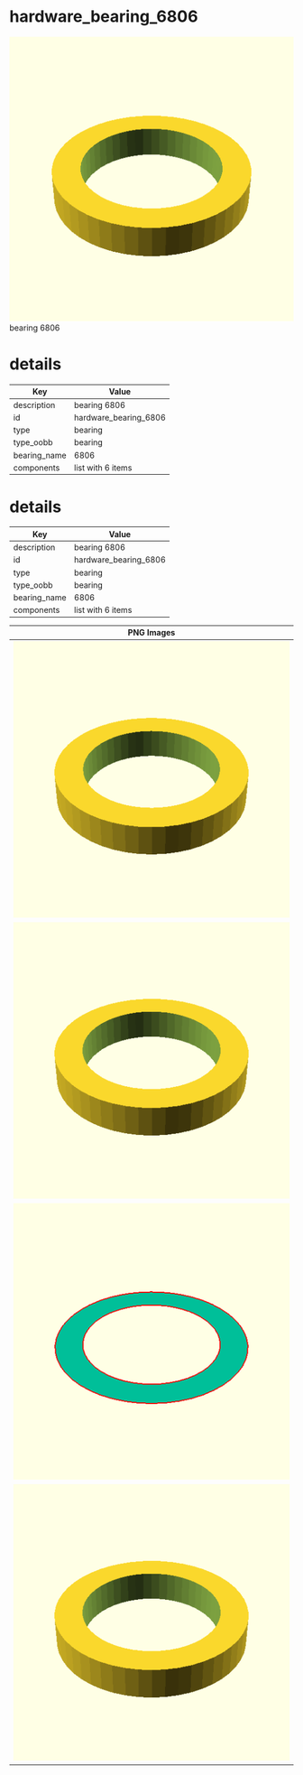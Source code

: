 # hardware_bearing_6806  
![true.png](true.png)  
bearing 6806
# details
| Key          | Value                                                                                                                                                                                                                                                                                                                                                                                                                                                                                                                                                                                                                                                                                                          |
| ------------ | -------------------------------------------------------------------------------------------------------------------------------------------------------------------------------------------------------------------------------------------------------------------------------------------------------------------------------------------------------------------------------------------------------------------------------------------------------------------------------------------------------------------------------------------------------------------------------------------------------------------------------------------------------------------------------------------------------------- |
| description  | bearing 6806                                                                                                                                                                                                                                                                                                                                                                                                                                                                                                                                                                                                                                                                                                   |
| id           | hardware_bearing_6806                                                                                                                                                                                                                                                                                                                                                                                                                                                                                                                                                                                                                                                                                          |
| type         | bearing                                                                                                                                                                                                                                                                                                                                                                                                                                                                                                                                                                                                                                                                                                        |
| type_oobb    | bearing                                                                                                                                                                                                                                                                                                                                                                                                                                                                                                                                                                                                                                                                                                        |
| bearing_name | 6806                                                                                                                                                                                                                                                                                                                                                                                                                                                                                                                                                                                                                                                                                                           |
| components   | list with 6 items                                                                                                                                                                                                                                                                                                                                                                                                                                                                                                                                                                                                                                                                                              |

# details
| Key          | Value                                                                                                                                                                                                                                                                                                                                                                                                                                                                                                                                                                                                                                                                                                          |
| ------------ | -------------------------------------------------------------------------------------------------------------------------------------------------------------------------------------------------------------------------------------------------------------------------------------------------------------------------------------------------------------------------------------------------------------------------------------------------------------------------------------------------------------------------------------------------------------------------------------------------------------------------------------------------------------------------------------------------------------- |
| description  | bearing 6806                                                                                                                                                                                                                                                                                                                                                                                                                                                                                                                                                                                                                                                                                                   |
| id           | hardware_bearing_6806                                                                                                                                                                                                                                                                                                                                                                                                                                                                                                                                                                                                                                                                                          |
| type         | bearing                                                                                                                                                                                                                                                                                                                                                                                                                                                                                                                                                                                                                                                                                                        |
| type_oobb    | bearing                                                                                                                                                                                                                                                                                                                                                                                                                                                                                                                                                                                                                                                                                                        |
| bearing_name | 6806                                                                                                                                                                                                                                                                                                                                                                                                                                                                                                                                                                                                                                                                                                           |
| components   | list with 6 items                                                                                                                                                                                                                                                                                                                                                                                                                                                                                                                                                                                                                                                                                              |

| PNG Images |
| --- |
| ![3dpr.png](3dpr.png) |
| ![laser.png](laser.png) |
| ![laser_flat.png](laser_flat.png) |
| ![true.png](true.png) |


